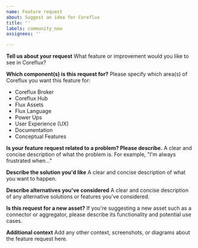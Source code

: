 ```yaml
---
name: Feature request
about: Suggest an idea for Coreflux
title: ''
labels: community_new
assignees: ''

---
```


**Tell us about your request**
What feature or improvement would you like to see in Coreflux?

**Which component(s) is this request for?**
Please specify which area(s) of Coreflux you want this feature for:
- Coreflux Broker
- Coreflux Hub
- Flux Assets
- Flux Language
- Power Ups
- User Experience (UX)
- Documentation
- Conceptual Features

**Is your feature request related to a problem? Please describe.**
A clear and concise description of what the problem is. For example, "I'm always frustrated when..."

**Describe the solution you'd like**
A clear and concise description of what you want to happen.

**Describe alternatives you've considered**
A clear and concise description of any alternative solutions or features you've considered.

**Is this request for a new asset?**
If you're suggesting a new asset such as a connector or aggregator, please describe its functionality and potential use cases.

**Additional context**
Add any other context, screenshots, or diagrams about the feature request here.
